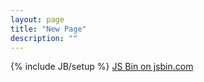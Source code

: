 ```yaml
---
layout: page
title: "New Page"
description: ""
---
```

{% include JB/setup %}
<a class="jsbin-embed" href="http://jsbin.com/wikaric/embed?js,console">JS Bin on jsbin.com</a><script src="http://static.jsbin.com/js/embed.min.js?3.35.13"></script>
